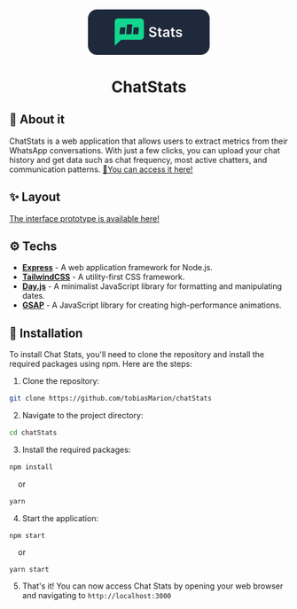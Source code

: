 <h1 align="center">
  <img alt="ChatStats" title="ChatStats" src="./public/assets/logo.svg" width="220px" /> <br><br>
  ChatStats
</h1>


## 💬 About it
ChatStats is a web application that allows users to extract metrics from their WhatsApp conversations. With just a few clicks, you can upload your chat history and get data such as chat frequency, most active chatters, and communication patterns. [💬You can access it here!](https://chatstats.onrender.com/)

## ✨ Layout
[The interface prototype is available here!](https://www.figma.com/file/7xIpDuh4RSb5Poo3UynA32/Chat-Stats?t=mgqU8hB6feRrEEWu-1)

## ⚙️ Techs

- [**Express**](https://expressjs.com/) - A web application framework for Node.js.
- [**TailwindCSS**](https://tailwindcss.com/) - A utility-first CSS framework.
- [**Day.js**](https://day.js.org/) - A minimalist JavaScript library for formatting and manipulating dates.
- [**GSAP**](https://greensock.com/) - A JavaScript library for creating high-performance animations.

## 🔧 Installation

To install Chat Stats, you'll need to clone the repository and install the required packages using npm. Here are the steps:

1. Clone the repository:
```bash
git clone https://github.com/tobiasMarion/chatStats
```

2. Navigate to the project directory:
```bash
cd chatStats
```

3. Install the required packages:
```bash
npm install
```
&nbsp;&nbsp;&nbsp;&nbsp;or

```bash
yarn
```

4. Start the application:
```
npm start
```
&nbsp;&nbsp;&nbsp;&nbsp;or 

```
yarn start
```

5. That's it! You can now access Chat Stats by opening your web browser and navigating to `http://localhost:3000`

